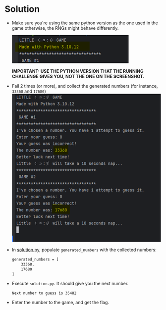 # Solution

- Make sure you're using the same python version as the one used in the game otherwise, the RNGs might behave
  differently.

  ![](./screenshots/screenshot1.png)
  
  **IMPORTANT: USE THE PYTHON VERSION THAT THE RUNNING CHALLENGE GIVES YOU, NOT THE ONE ON THE SCREENSHOT.** 

- Fail 2 times (or more), and collect the generated numbers (for instance, `33368` and `17680`)
  ![](./screenshots/screenshot2.png)

- In [solution.py](./solution.py), populate `generated_numbers` with the collected numbers:

  ```
  generated_numbers = [
      33368,
      17680
  ]
  ```
- Execute `solution.py`. It should give you the next number.
    ```
    Next number to guess is 35482
    ```
- Enter the number to the game, and get the flag.
